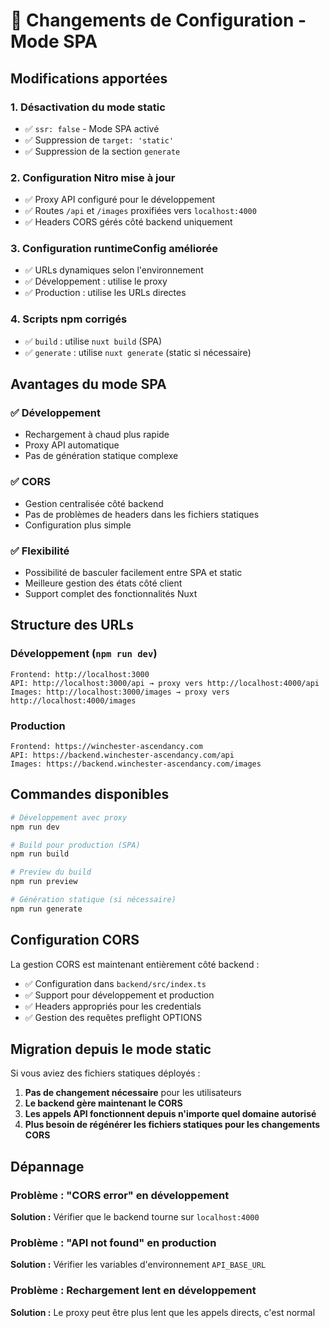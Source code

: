 # 🔄 Changements de Configuration - Mode SPA

## Modifications apportées

### 1. **Désactivation du mode static**
- ✅ `ssr: false` - Mode SPA activé
- ✅ Suppression de `target: 'static'`
- ✅ Suppression de la section `generate`

### 2. **Configuration Nitro mise à jour**
- ✅ Proxy API configuré pour le développement
- ✅ Routes `/api` et `/images` proxifiées vers `localhost:4000`
- ✅ Headers CORS gérés côté backend uniquement

### 3. **Configuration runtimeConfig améliorée**
- ✅ URLs dynamiques selon l'environnement
- ✅ Développement : utilise le proxy
- ✅ Production : utilise les URLs directes

### 4. **Scripts npm corrigés**
- ✅ `build` : utilise `nuxt build` (SPA)
- ✅ `generate` : utilise `nuxt generate` (static si nécessaire)

## Avantages du mode SPA

### ✅ **Développement**
- Rechargement à chaud plus rapide
- Proxy API automatique
- Pas de génération statique complexe

### ✅ **CORS**
- Gestion centralisée côté backend
- Pas de problèmes de headers dans les fichiers statiques
- Configuration plus simple

### ✅ **Flexibilité**
- Possibilité de basculer facilement entre SPA et static
- Meilleure gestion des états côté client
- Support complet des fonctionnalités Nuxt

## Structure des URLs

### Développement (`npm run dev`)
```
Frontend: http://localhost:3000
API: http://localhost:3000/api → proxy vers http://localhost:4000/api
Images: http://localhost:3000/images → proxy vers http://localhost:4000/images
```

### Production
```
Frontend: https://winchester-ascendancy.com
API: https://backend.winchester-ascendancy.com/api
Images: https://backend.winchester-ascendancy.com/images
```

## Commandes disponibles

```bash
# Développement avec proxy
npm run dev

# Build pour production (SPA)
npm run build

# Preview du build
npm run preview

# Génération statique (si nécessaire)
npm run generate
```

## Configuration CORS

La gestion CORS est maintenant entièrement côté backend :
- ✅ Configuration dans `backend/src/index.ts`
- ✅ Support pour développement et production
- ✅ Headers appropriés pour les credentials
- ✅ Gestion des requêtes preflight OPTIONS

## Migration depuis le mode static

Si vous aviez des fichiers statiques déployés :
1. **Pas de changement nécessaire** pour les utilisateurs
2. **Le backend gère maintenant le CORS**
3. **Les appels API fonctionnent depuis n'importe quel domaine autorisé**
4. **Plus besoin de régénérer les fichiers statiques pour les changements CORS**

## Dépannage

### Problème : "CORS error" en développement
**Solution :** Vérifier que le backend tourne sur `localhost:4000`

### Problème : "API not found" en production
**Solution :** Vérifier les variables d'environnement `API_BASE_URL`

### Problème : Rechargement lent en développement
**Solution :** Le proxy peut être plus lent que les appels directs, c'est normal
